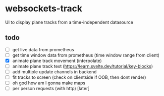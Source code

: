 # websockets-track
UI to display plane tracks from a time-independent datasource

## todo
- [ ] get live data from prometheus
- [ ] get time window data from prometheus (time window range from client)
- [x] animate plane track movement (interpolate)
- [ ] animate plane track text (https://learn.svelte.dev/tutorial/key-blocks)
- [ ] add multiple update channels in backend
- [ ] fit tracks to screen (check on clientside if OOB, then dont render)
- [ ] oh god how am I gonna make maps
- [ ] per person requests (with http) [later]